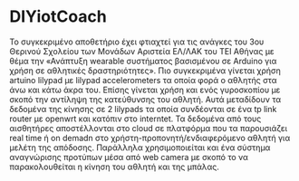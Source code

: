 ﻿# DIYiotCoach
Το συγκεκριμένο αποθετήριο έχει φτιαχτεί για τις ανάγκες του 3ου Θερινού Σχολείου των Μονάδων Αριστεία ΕΛ/ΛΑΚ του ΤΕΙ Αθήνας με θέμα την «Ανάπτυξη wearable συστήματος βασισμένου σε  Arduino για χρήση σε αθλητικές δραστηριότητες». Πιο συγκεκριμένα γίνεται χρήση artuino lilypad με lilypad accelerometers τα οποία φορά ο αθλητής στα άνω και κάτω άκρα του. Επίσης γίνεται χρήση και ενός γυροσκοπίου με σκοπό την αντίληψη της κατεύθυνσης του αθλητή. Αυτά μεταδίδουν τα δεδομένα της κίνησης σε 2 lilypads τα οποία συνδέονται σε ένα tp link router με openwrt και κατόπιν στο interntet. Τα δεδομένα από τους αισθητήρες αποστέλλονται στο cloud σε πλατφόρμα που τα παρουσιάζει real time ή on demadn στο χρήστη-προπονητή/ενδιαφερόμενο αθλητή για μελέτη της απόδοσης. Παράλληλα χρησιμοποιείται και ένα σύστημα αναγνώρισης προτύπων μέσα από web camera με σκοπό το να παρακολουθείται η κίνηση του αθλητή και της μπάλας.
